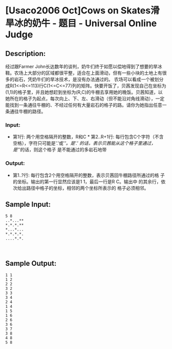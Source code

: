 # [Usaco2006 Oct]Cows on Skates滑旱冰的奶牛 - 题目 - Universal Online Judge

## Description: 

经过跟Farmer John长达数年的谈判，奶牛们终于如愿以偿地得到了想要的旱冰鞋。农场上大部分的区域都很平整，适合在上面滑动，但有一些小块的土地上有很多的岩石，凭奶牛们的旱冰技术，是没有办法通过的。 农场可以看成一个被划分成R(1<=R<=113)行C(1<=C<=77)列的矩阵。快要开饭了，贝茜发现自己在坐标为(1,1)的格子里，并且她想赶到坐标为(R,C)的牛棚去享用她的晚饭。贝茜知道，以她所在的格子为起点，每次向上、下、左、右滑动（但不能沿对角线滑动），一定能找到一条通往牛棚的、不经过任何有大量岩石的格子的路。请你为她指出任意一条通往牛棚的路径。

### Input: 

* 第1行: 两个用空格隔开的整数，R和C * 第2..R+1行: 每行包含C个字符（不含空格），字符只可能是'.'或'*'。是'.' 的话，表示贝茜能从这个格子里通过，是'*'的话，则这个格子 是不能通过的多岩石地带 

### Output: 

* 第1..?行: 每行包含2个用空格隔开的整数，表示贝茜回牛棚路径所通过的格 子的坐标。输出的第一行显然应该是1 1，最后一行是R C。输出中 的其余行，依次给出路径中格子的坐标，相邻的两个坐标所表示的 格子必须相邻。 


## Sample Input: 
```
5 8
..*...**
*.*.*.**
*...*...
*.*.*.*.
....*.*.



```

## Sample Output: 
```
1 1
1 2
2 2
3 2
3 3
3 4
2 4
1 4
1 5
1 6
2 6
3 6
3 7
3 8
4 8
5 8
```
